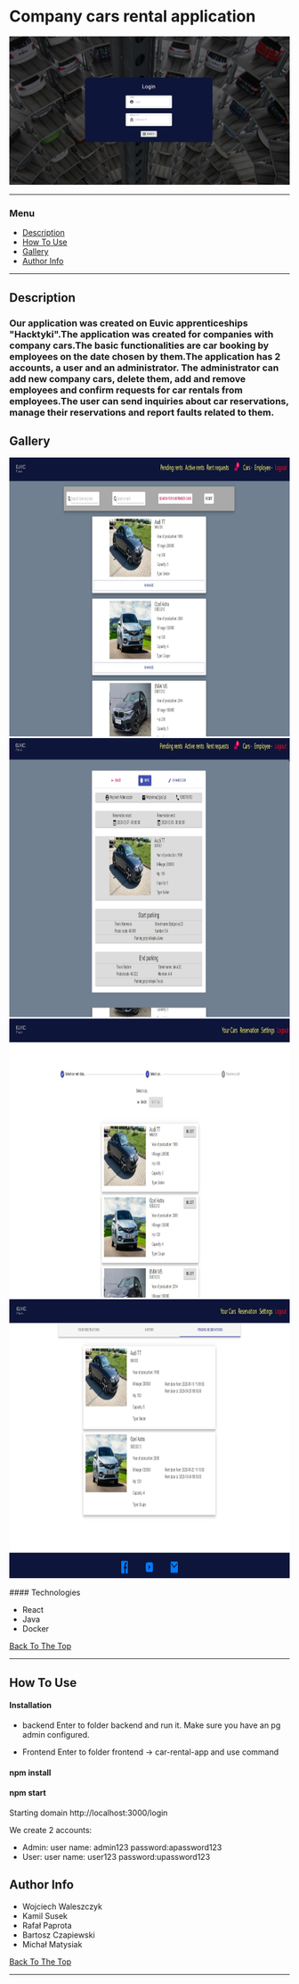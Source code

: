 # Company cars rental application

![Project Image](https://github.com/wiru123321/Company-Cars-Rents/blob/master/frontend/car-rental-app/src/resources/login-page.jpg)

---

### Menu

- [Description](#description)
- [How To Use](#how-to-use)
- [Gallery](#gallery)
- [Author Info](#author-info)

---

## Description

### Our application was created on Euvic apprenticeships "Hacktyki".The application was created for companies with company cars.The basic functionalities are car booking by employees on the date chosen by them.The application has 2 accounts, a user and an administrator. The administrator can add new company cars, delete them, add and remove employees and confirm requests for car rentals from employees.The user can send inquiries about car reservations, manage their reservations and report faults related to them.

## Gallery

<p align="center">
  <img width="800" height="500" src="https://github.com/wiru123321/Company-Cars-Rents/blob/master/frontend/car-rental-app/src/resources/admin-page.jpg">
  <br />
  <img width="800" height="500" src="https://github.com/wiru123321/Company-Cars-Rents/blob/master/frontend/car-rental-app/src/resources/admin1-page.jpg">
  <br />
  <img width="800" height="500" src="https://github.com/wiru123321/Company-Cars-Rents/blob/master/frontend/car-rental-app/src/resources/user-page.jpg">
  <br />
  <img width="800" height="500" src="https://github.com/wiru123321/Company-Cars-Rents/blob/master/frontend/car-rental-app/src/resources/user1-page.jpg">
  <br />
</p>
#### Technologies

- React
- Java
- Docker

[Back To The Top](#read-me-template)

---

## How To Use

#### Installation

- backend
  Enter to folder backend and run it. Make sure you have an pg admin configured.

- Frontend
  Enter to folder frontend -> car-rental-app and use command

#### npm install

#### npm start

Starting domain http://localhost:3000/login

We create 2 accounts:

- Admin: user name: admin123 password:apassword123
- User: user name: user123 password:upassword123

## Author Info

- Wojciech Waleszczyk
- Kamil Susek
- Rafał Paprota
- Bartosz Czapiewski
- Michał Matysiak

[Back To The Top](#read-me-template)

---
